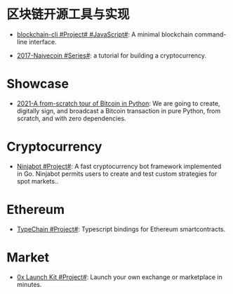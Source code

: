 # 区块链开源工具与实现

- [blockchain-cli #Project# #JavaScript#](https://github.com/seanseany/blockchain-cli): A minimal blockchain command-line interface.

- [2017-Naivecoin #Series#](https://lhartikk.github.io/): a tutorial for building a cryptocurrency.

# Showcase 

- [2021-A from-scratch tour of Bitcoin in Python](http://karpathy.github.io/2021/06/21/blockchain/): We are going to create, digitally sign, and broadcast a Bitcoin transaction in pure Python, from scratch, and with zero dependencies.

# Cryptocurrency

- [Ninjabot #Project#](https://github.com/rodrigo-brito/ninjabot): A fast cryptocurrency bot framework implemented in Go. Ninjabot permits users to create and test custom strategies for spot markets..

# Ethereum

- [TypeChain #Project#](https://github.com/Neufund/TypeChain): Typescript bindings for Ethereum smartcontracts.

# Market

- [0x Launch Kit #Project#](https://0x.org/launch-kit): Launch your own exchange or marketplace in minutes.
